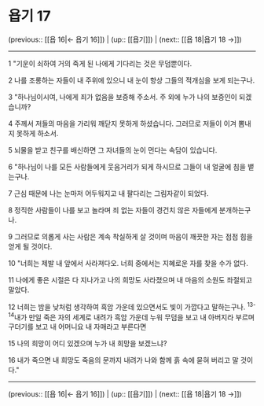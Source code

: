 # 욥기 17

(previous:: [[욥 16|← 욥기 16]]) | (up:: [[욥기]]) | (next:: [[욥 18|욥기 18 →]])

***




1 
"기운이 쇠하여 거의 죽게 된 나에게 기다리는 것은 무덤뿐이다. 



2 
나를 조롱하는 자들이 내 주위에 있으니 내 눈이 항상 그들의 적개심을 보게 되는구나. 



3 
"하나님이시여, 나에게 죄가 없음을 보증해 주소서. 주 외에 누가 나의 보증인이 되겠습니까? 



4 
주께서 저들의 마음을 가리워 깨닫지 못하게 하셨습니다. 그러므로 저들이 이겨 뽐내지 못하게 하소서. 



5 
뇌물을 받고 친구를 배신하면 그 자녀들의 눈이 먼다는 속담이 있습니다. 



6 
"하나님이 나를 모든 사람들에게 웃음거리가 되게 하시므로 그들이 내 얼굴에 침을 뱉는구나. 



7 
근심 때문에 나는 눈마저 어두워지고 내 팔다리는 그림자같이 되었다. 



8 
정직한 사람들이 나를 보고 놀라며 죄 없는 자들이 경건치 않은 자들에게 분개하는구나. 



9 
그러므로 의롭게 사는 사람은 계속 착실하게 살 것이며 마음이 깨끗한 자는 점점 힘을 얻게 될 것이다. 



10 
"너희는 제발 내 앞에서 사라져다오. 너희 중에서는 지혜로운 자를 찾을 수가 없다. 



11 
나에게 좋은 시절은 다 지나가고 나의 희망도 사라졌으며 내 마음의 소원도 좌절되고 말았다. 



12 
너희는 밤을 낮처럼 생각하여 흑암 가운데 있으면서도 빛이 가깝다고 말하는구나. <sup class="versenum">13-14</sup>내가 만일 죽은 자의 세계로 내려가 흑암 가운데 누워 무덤을 보고 내 아버지라 부르며 구더기를 보고 내 어머니요 내 자매라고 부른다면 



15 
나의 희망이 어디 있겠으며 누가 내 희망을 보겠느냐? 



16 
내가 죽으면 내 희망도 죽음의 문까지 내려가 나와 함께 흙 속에 묻혀 버리고 말 것이다."

***

(previous:: [[욥 16|← 욥기 16]]) | (up:: [[욥기]]) | (next:: [[욥 18|욥기 18 →]])
